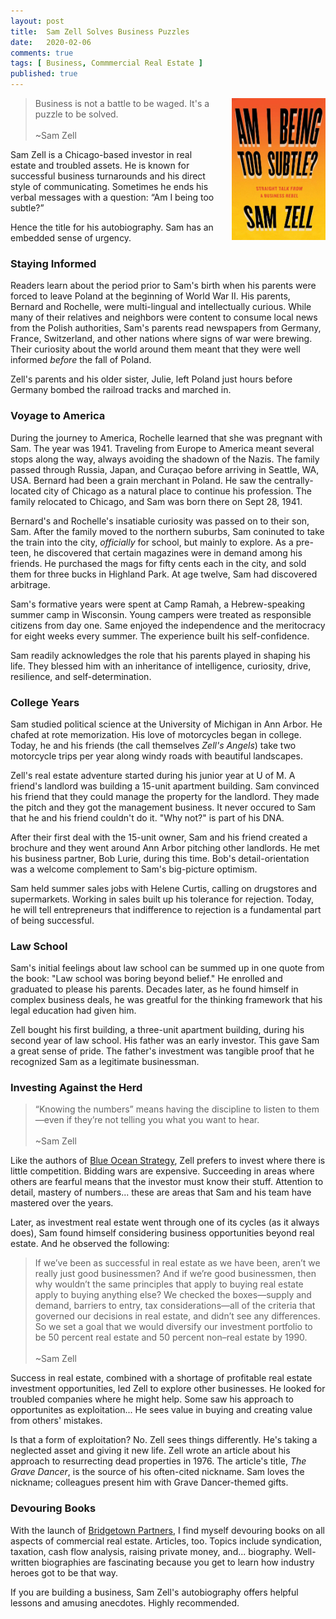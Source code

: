 ```yaml
---
layout: post
title:  Sam Zell Solves Business Puzzles
date:   2020-02-06
comments: true
tags: [ Business, Commmercial Real Estate ]
published: true
---
```

<img style="margin-left:20px" src="/images/sam_zell_am_i_being_too_subtle.jpg" width="150" align="right" alt="Sam Zell - Am I Being Too Subtle" title="Sam Zell - Am I Being Too Subtle" /> 
 
>Business is not a battle to be waged. It's a puzzle to be solved.<br/>&nbsp;<br/>~Sam Zell

Sam Zell is a Chicago-based investor in real estate and troubled assets. He is known for successful business turnarounds and his direct style of communicating. Sometimes he ends his verbal messages with a question: “Am I being too subtle?” 

Hence the title for his autobiography. Sam has an embedded sense of urgency.

<!--more-->

### Staying Informed

Readers learn about the period prior to Sam's birth when his parents were forced to leave Poland at the beginning of World War II. His parents, Bernard and Rochelle, were multi-lingual and intellectually curious. While many of their relatives and neighbors were content to consume local news from the Polish authorities, Sam's parents read newspapers from Germany, France, Switzerland, and other nations where signs of war were brewing. Their curiosity about the world around them meant that they were well informed _before_ the fall of Poland. 

Zell's parents and his older sister, Julie, left Poland just hours before Germany bombed the railroad tracks and marched in. 

### Voyage to America

During the journey to America, Rochelle learned that she was pregnant with Sam. The year was 1941. Traveling from Europe to America meant several stops along the way, always avoiding the shadown of the Nazis. The family passed through Russia, Japan, and Curaçao before arriving in Seattle, WA, USA. Bernard had been a grain merchant in Poland. He saw the centrally-located city of Chicago as a natural place to continue his profession. The family relocated to Chicago, and Sam was born there on Sept 28, 1941.

Bernard's and Rochelle's insatiable curiosity was passed on to their son, Sam. After the family moved to the northern suburbs, Sam coninuted to take the train into the city, _officially_ for school, but mainly to explore. As a pre-teen, he discovered that certain magazines were in demand among his friends. He purchased the mags for fifty cents each in the city, and sold them for three bucks in Highland Park. At age twelve, Sam had discovered arbitrage.

Sam's formative years were spent at Camp Ramah, a Hebrew-speaking summer camp in Wisconsin. Young campers were treated as responsible citizens from day one. Same enjoyed the independence and the meritocracy for eight weeks every summer. The experience built his self-confidence.

Sam readily acknowledges the role that his parents played in shaping his life. They blessed him with an inheritance of intelligence, curiosity, drive, resilience, and self-determination. 

### College Years

Sam studied political science at the University of Michigan in Ann Arbor. He chafed at rote memorization. His love of motorcycles began in college. Today, he and his friends (the call themselves _Zell's Angels_) take two motorcycle trips per year along windy roads with beautiful landscapes.

Zell's real estate adventure started during his junior year at U of M. A friend's landlord was building a 15-unit apartment building. Sam convinced his friend that they could manage the property for the landlord. They made the pitch and they got the management business. It never occured to Sam that he and his friend couldn't do it. "Why not?" is part of his DNA.

After their first deal with the 15-unit owner, Sam and his friend created a brochure and they went around Ann Arbor pitching other landlords. He met his business partner, Bob Lurie, during this time. Bob's detail-orientation was a welcome complement to Sam's big-picture optimism.

Sam held summer sales jobs with Helene Curtis, calling on drugstores and supermarkets. Working in sales built up his tolerance for rejection. Today, he will tell entrepreneurs that indifference to rejection is a fundamental part of being successful.

### Law School

Sam's initial feelings about law school can be summed up in one quote from the book: "Law school was boring beyond belief." He enrolled and graduated to please his parents. Decades later, as he found himself in complex business deals, he was greatful for the thinking framework that his legal education had given him. 

Zell bought his first building, a three-unit apartment building, during his second year of law school. His father was an early investor. This gave Sam a great sense of pride. The father's investment was tangible proof that he recognized Sam as a legitimate businessman.

### Investing Against the Herd

>“Knowing the numbers” means having the discipline to listen to them—even if they’re not telling you what you want to hear.<br/>&nbsp;<br/>~Sam Zell

Like the authors of [Blue Ocean Strategy](/blog/2012/11/10/make-your-competition-irrelevant/), Zell prefers to invest where there is little competition. Bidding wars are expensive. Succeeding in areas where others are fearful means that the investor must know their stuff. Attention to detail, mastery of numbers... these are areas that Sam and his team have mastered over the years.

Later, as investment real estate went through one of its cycles (as it always does), Sam found himself considering business opportunities beyond real estate. And he observed the following:

>If we’ve been as successful in real estate as we have been, aren’t we really just good businessmen? And if we’re good businessmen, then why wouldn’t the same principles that apply to buying real estate apply to buying anything else? We checked the boxes—supply and demand, barriers to entry, tax considerations—all of the criteria that governed our decisions in real estate, and didn’t see any differences. So we set a goal that we would diversify our investment portfolio to be 50 percent real estate and 50 percent non–real estate by 1990.<br/>&nbsp;<br/>~Sam Zell

Success in real estate, combined with a shortage of profitable real estate investment opportunities, led Zell to explore other businesses. He looked for troubled companies where he might help. Some saw his approach to opportunites as exploitation... He sees value in buying and creating value from others' mistakes. 

Is that a form of exploitation? No. Zell sees things differently. He's taking a neglected asset and giving it new life. Zell wrote an article about his approach to resurrecting dead properties in 1976. The article's title, _The Grave Dancer_, is the source of his often-cited nickname. Sam loves the nickname; colleagues present him with Grave Dancer-themed gifts.

### Devouring Books

With the launch of [Bridgetown Partners](https://bridgetownpartners.com), I find myself devouring books on all aspects of commercial real estate. Articles, too. Topics include syndication, taxation, cash flow analysis, raising private money, and... biography. Well-written biographies are fascinating because you get to learn how industry heroes got to be that way. 

If you are building a business, Sam Zell's autobiography offers helpful lessons and amusing anecdotes. Highly recommended.